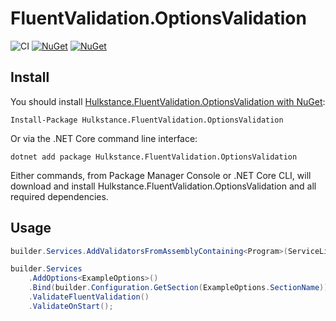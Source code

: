 # FluentValidation.OptionsValidation

![CI](https://github.com/Hulkstance/FluentValidation.OptionsValidation/actions/workflows/CI.yml/badge.svg)
[![NuGet](https://img.shields.io/nuget/vpre/Hulkstance.FluentValidation.OptionsValidation.svg)](https://www.nuget.org/packages/Hulkstance.FluentValidation.OptionsValidation)
[![NuGet](https://img.shields.io/nuget/dt/Hulkstance.FluentValidation.OptionsValidation.svg)](https://www.nuget.org/packages/Hulkstance.FluentValidation.OptionsValidation) 

## Install

You should install [Hulkstance.FluentValidation.OptionsValidation with NuGet](https://www.nuget.org/packages/Hulkstance.FluentValidation.OptionsValidation):

```
Install-Package Hulkstance.FluentValidation.OptionsValidation
```

Or via the .NET Core command line interface:

```
dotnet add package Hulkstance.FluentValidation.OptionsValidation
```

Either commands, from Package Manager Console or .NET Core CLI, will download and install Hulkstance.FluentValidation.OptionsValidation and all required dependencies.

## Usage

```cs
builder.Services.AddValidatorsFromAssemblyContaining<Program>(ServiceLifetime.Singleton);

builder.Services
    .AddOptions<ExampleOptions>()
    .Bind(builder.Configuration.GetSection(ExampleOptions.SectionName))
    .ValidateFluentValidation()
    .ValidateOnStart();
```
